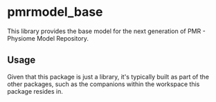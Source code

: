 # pmrmodel\_base

This library provides the base model for the next generation of PMR -
Physiome Model Repository.

## Usage

Given that this package is just a library, it's typically built as part
of the other packages, such as the companions within the workspace this
package resides in.
